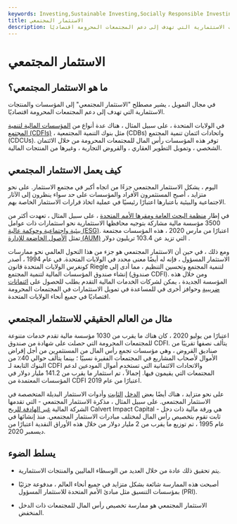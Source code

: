 ```yaml
---
keywords: Investing,Sustainable Investing,Socially Responsible Investing
title: الاستثمار المجتمعي
description: يشير الاستثمار المجتمعي إلى المؤسسات والمنتجات الاستثمارية التي تهدف إلى دعم المجتمعات المحرومة اقتصاديًا.
---
```


# الاستثمار المجتمعي
## ما هو الاستثمار المجتمعي؟

في مجال التمويل ، يشير مصطلح "الاستثمار المجتمعي" إلى المؤسسات والمنتجات الاستثمارية التي تهدف إلى دعم المجتمعات المحرومة اقتصاديًا.

في الولايات المتحدة ، على سبيل المثال ، هناك عدة أنواع من [المؤسسات المالية لتنمية المجتمع (CDFIs)](/cdfi) ، مثل بنوك التنمية المجتمعية (CDBs) واتحادات ائتمان تنمية المجتمع (CDCUs). توفر هذه المؤسسات رأس المال للمجتمعات المحرومة من خلال الائتمان الشخصي ، وتمويل التطوير العقاري ، والقروض التجارية ، وغيرها من المنتجات المالية.

## كيف يعمل الاستثمار المجتمعي

اليوم ، يشكل الاستثمار المجتمعي جزءًا من اتجاه أكبر في مجتمع الاستثمار. على نحو متزايد ، أصبح المستثمرون الأفراد والمؤسسات على حد سواء ينظرون إلى الآثار الاجتماعية والبيئية باعتبارها اعتبارًا رئيسيًا في عملية اتخاذ قرارات الاستثمار الخاصة بهم.

في إطار [منظمة البحث العامة ومقرها الأمم المتحدة](/un-principles-responsible-investment-pri) ، على سبيل المثال ، تعهدت أكثر من 3500 مؤسسة مالية مشاركة بتوجيه محافظها الاستثمارية نحو استثمارات ذات عوامل [بيئية واجتماعية وحوكمة عالية (ESG)](/environmental-social-and-governance-esg-criteria). اعتبارًا من مارس 2020 ، هذه المؤسسات مجتمعة تمثل [الأصول الخاضعة للإدارة (AUM)](/aum) التي تزيد عن 103.4 تريليون دولار .

ومع ذلك ، في حين أن الاستثمار المجتمعي هو جزء من هذا التحول العالمي نحو ممارسات الاستثمار المسؤول ، فإنه له أيضًا معنى محدد في الولايات المتحدة. في عام 1994 ، أصدر كونغرس الولايات المتحدة قانون Riegle لتنمية المجتمع وتحسين التنظيم ، مما أدى إلى إنشاء صندوق المؤسسات المالية لتنمية المجتمع (صندوق CDFI). ومن خلال هذه المؤسسة الجديدة ، يمكن لشركات الخدمات المالية التقدم بطلب للحصول على [ائتمانات ضريبية](/taxcredit) وحوافز أخرى في للمساعدة في تمويل الاستثمارات في المجتمعات المحرومة اقتصاديًا في جميع أنحاء الولايات المتحدة.

## مثال من العالم الحقيقي للاستثمار المجتمعي

اعتبارًا من يوليو 2020 ، كان هناك ما يقرب من 1030 مؤسسة مالية تقدم خدمات متنوعة للمجتمعات المحرومة التي حصلت على شهادة من صندوق CDFI. يتألف نصفها تقريبًا من صناديق القروض ، وهي مؤسسات تجمع رأس المال من المستثمرين من أجل إقراض الأموال لأصحاب المشاريع في المجتمعات الفقيرة نسبيًا ؛ بينما يتألف حوالي 40٪ من البنوك التابعة لـ CDFI والاتحادات الائتمانية التي تستخدم أموال المودعين لدعم المجتمعات التي يقيمون فيها. إجمالاً ، تم استثمار ما يقرب من 141.2 مليار دولار في المؤسسات المعتمدة من CDFI اعتبارًا من عام 2019.

على نحو متزايد ، هناك أيضًا بعض [الدخل](/fixedincome) [الثابت](/fixedincome) وأدوات الاستثمار البديلة المتخصصة في الاستثمار المجتمعي. على سبيل المثال ، مذكرة الاستثمار المجتمعي - التي تقدمها الشركة المالية [غير الهادفة للربح](/non-profitorganization) Calvert Impact Capital - هي ورقة مالية ذات دخل ثابت تقوم بتخصيص رأس المال لمختلف مبادرات الاستثمار المجتمعي. منذ إنشائها في عام 1995 ، تم توزيع ما يقرب من 2 مليار دولار من خلال هذه الأوراق النقدية اعتبارًا من ديسمبر 2020.

## يسلط الضوء

- يتم تحقيق ذلك عادة من خلال العديد من الوسطاء الماليين والمنتجات الاستثمارية.

- أصبحت هذه الممارسة شائعة بشكل متزايد في جميع أنحاء العالم ، مدفوعة جزئيًا بمؤسسات التنسيق مثل مبادئ الأمم المتحدة للاستثمار المسؤول (PRI).

- الاستثمار المجتمعي هو ممارسة تخصيص رأس المال للمجتمعات ذات الدخل المنخفض.


